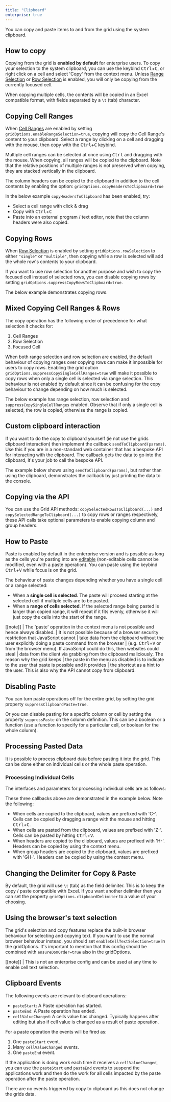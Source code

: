 ```yaml
---
title: "Clipboard"
enterprise: true
---
```


You can copy and paste items to and from the grid using the system clipboard.

## How to copy

Copying from the grid is <b>enabled by default</b> for enterprise users. To copy your selection to the system clipboard, you can use the keybind <kbd>Ctrl</kbd>+<kbd>C</kbd>, or right click on a cell and select 'Copy' from the context menu. Unless [Range Selection](/range-selection) or [Row Selection](/row-selection) is enabled, you will only be copying from the currently focused cell.

When copying multiple cells, the contents will be copied in an Excel compatible format, with fields
separated by a `\t` (tab) character.

## Copying Cell Ranges

When [Cell Ranges](/range-selection) are enabled by setting `gridOptions.enableRangeSelection=true`, copying will copy the Cell Range's content to your clipboard. Select a range by clicking on a cell and dragging with the mouse, then copy with the <kbd>Ctrl</kbd>+<kbd>C</kbd> keybind.

Multiple cell ranges can be selected at once using <kbd>Ctrl</kbd> and dragging with the mouse. When copying, all ranges will be copied to the clipboard. Note that the relative positions of multiple ranges is not preserved when copying, they are stacked vertically in the clipboard.

The column headers can be copied to the clipboard in addition to the cell contents by enabling the option: 
`gridOptions.copyHeadersToClipboard=true`

In the below example `copyHeadersToClipboard` has been enabled, try:
- Select a cell range with click & drag
- Copy with <kbd>Ctrl</kbd>+<kbd>C</kbd>
- Paste into an external program / text editor, note that the column headers were also copied.

<grid-example title='Copying Cell Ranges' name='copy-range' type='generated' options='{ "enterprise": true, "modules": ["clientside", "menu", "range", "clipboard"] }'></grid-example>

## Copying Rows

When [Row Selection](/row-selection) is enabled by setting `gridOptions.rowSelection` to either `"single"` or `"multiple"`, then copying while a row is selected will add the whole row's contents to your clipboard.

If you want to use row selection for another purpose and wish to copy the focused cell instead of selected rows, you can disable copying rows by setting
`gridOptions.suppressCopyRowsToClipboard=true`.

<api-documentation source='grid-options/properties.json' section='clipboard' names='["suppressCopyRowsToClipboard"]'  ></api-documentation>

The below example demonstrates copying rows.

<grid-example title='Copying Rows' name='copy-row' type='generated' options='{ "enterprise": true, "modules": ["clientside", "menu", "clipboard"] }'></grid-example>

## Mixed Copying Cell Ranges & Rows

The copy operation has the following order of precedence for what selection it checks for:

1. Cell Ranges
2. Row Selection
3. Focused Cell

When both range selection and row selection are enabled, the default behaviour of copying ranges over copying rows can make it
impossible for users to copy rows. Enabling the grid option `gridOptions.suppressCopySingleCellRanges=true` will make it possible
to copy rows when only a single cell is selected via range selection. This behaviour is not enabled by default since it can
be confusing for the copy behaviour to change depending on how much is selected.

The below example has range selection, row selection and `suppressCopySingleCellRanges` enabled.
Observe that if only a single cell is selected, the row is copied, otherwise the range is copied.

<grid-example title='Copying Mixed Ranges & Rows' name='copy-mixed' type='generated' options='{ "enterprise": true, "modules": ["clientside", "menu", "range", "clipboard"] }'></grid-example>

## Custom clipboard interaction

If you want to do the copy to clipboard yourself (ie not use the grids clipboard interaction) then implement the callback `sendToClipboard(params)`. Use this if you are in a non-standard web container that has a bespoke API for interacting with the clipboard. The callback gets the data to go into the clipboard, it's your job to call the bespoke API.

The example below shows using `sendToClipboard(params)`, but rather than using the clipboard, demonstrates the callback by just printing the data to the console.

<grid-example title='Controlling Clipboard Copy' name='custom' type='generated' options='{ "enterprise": true, "modules": ["clientside", "menu", "range", "clipboard"] }'></grid-example>

## Copying via the API

You can use the Grid API methods: `copySelectedRowsToClipboard(...)` and `copySelectedRangeToClipboard(...)`
to copy rows or ranges respectively, these API calls take optional parameters to enable copying column and group headers.

<api-documentation source='grid-api/api.json' section='clipboard' names='["copySelectedRangeToClipboard", "copySelectedRowsToClipboard"]'  ></api-documentation>

## How to Paste

Paste is enabled by default in the enterprise version and is possible as long as the cells you're pasting into are [editable](/cell-editing) (non-editable cells cannot be modified, even with a paste operation). You can paste using the keybind <kbd>Ctrl</kbd>+<kbd>V</kbd> while focus is on the grid.

The behaviour of paste changes depending whether you have a single cell or a range selected:

- When a **single cell is selected**. The paste will proceed starting at the selected cell if multiple cells are to be pasted.
- When a **range of cells selected**. If the selected range being pasted is larger than copied range, it will repeat if it fits evenly, otherwise it will just copy the cells into the start of the range.

[[note]]
| The 'paste' operation in the context menu is not possible and hence always disabled.
| It is not possible because of a browser security restriction that JavaScript cannot
| take data from the clipboard without the user explicitly doing a paste command from the browser
| (e.g. <kbd>Ctrl</kbd>+<kbd>V</kbd> or from the browser menu). If JavaScript could do this, then websites could steal
| data from the client via grabbing from the clipboard maliciously. The reason why the grid keeps
| the paste in the menu as disabled is to indicate to the user that paste is possible and it provides
| the shortcut as a hint to the user. This is also why the API cannot copy from clipboard.

## Disabling Paste

You can turn paste operations off for the entire grid, by setting the grid property `suppressClipboardPaste=true`.

Or you can disable pasting for a specific column or cell by setting the property `suppressPaste` on the column definition. This can be a boolean or a function (use a function to specify for a particular cell, or boolean for the whole column).

<api-documentation source='column-properties/properties.json' section='columns' names='["suppressPaste"]'></api-documentation>

## Processing Pasted Data

It is possible to process clipboard data before pasting it into the grid. This can be done either on individual cells or the whole paste operation.

### Processing Individual Cells

The interfaces and parameters for processing individual cells are as follows:

<api-documentation source='grid-options/properties.json' section='clipboard' names='["processCellForClipboard", "processHeaderForClipboard", "processGroupHeaderForClipboard", "processCellFromClipboard"]'  ></api-documentation>

These three callbacks above are demonstrated in the example below. Note the following:

- When cells are copied to the clipboard, values are prefixed with 'C-'. Cells can be copied by dragging a range with the mouse and hitting <kbd>Ctrl</kbd>+<kbd>C</kbd>.
- When cells are pasted from the clipboard, values are prefixed with 'Z-'. Cells can be pasted by hitting <kbd>Ctrl</kbd>+<kbd>V</kbd>.
- When headers are copied to the clipboard, values are prefixed with 'H-'. Headers can be copied by using the context menu.
- When group headers are copied to the clipboard, values are prefixed with 'GH-'. Headers can be copied by using the context menu.

<grid-example title='Example Process' name='process' type='generated' options='{ "enterprise": true, "modules": ["clientside", "menu", "range", "clipboard"] }'></grid-example>

## Changing the Delimiter for Copy & Paste

By default, the grid will use `\t` (tab) as the field delimiter. This is to keep the copy / paste compatible with Excel. If you want another delimiter then you can set the property `gridOptions.clipboardDelimiter` to a value of your choosing.

## Using the browser's text selection

The grid's selection and copy features replace the built-in browser behaviour for selecting and copying text. If you want to use the normal browser behaviour instead, you should set `enableCellTextSelection=true` in the gridOptions. It's important to mention that this config should be combined with `ensureDomOrder=true` also in the gridOptions.

[[note]]
| This is not an enterprise config and can be used at any time to enable cell text selection.

<grid-example title='Using Browser text selection' name='cellTextSelection' type='generated'></grid-example>

## Clipboard Events

The following events are relevant to clipboard operations:

- `pasteStart`: A Paste operation has started.
- `pasteEnd`: A Paste operation has ended.
- `cellValueChanged`: A cells value has changed. Typically happens after editing but also if cell value is changed as a result of paste operation.

For a paste operation the events will be fired as:

1. One `pasteStart` event.
1. Many `cellValueChanged` events.
1. One `pasteEnd` event.

If the application is doing work each time it receives a `cellValueChanged`, you can use the `pasteStart` and `pasteEnd` events to suspend the applications work and then do the work for all cells impacted by the paste operation after the paste operation.

There are no events triggered by copy to clipboard as this does not change the grids data.

<grid-example title='Clipboard Events' name='clipboard-events' type='generated' options='{ "enterprise": true, "modules": ["clientside", "menu", "range", "clipboard"] }'></grid-example>